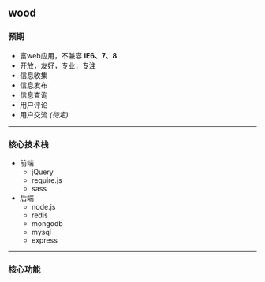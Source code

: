 ## wood

### 预期
- 富web应用，不兼容 **IE6、7、8**
- 开放，友好，专业，专注
- 信息收集
- 信息发布
- 信息查询
- 用户评论
- 用户交流 *(待定)*

---

### 核心技术栈
- 前端
  - jQuery
  - require.js
  - sass
- 后端
  - node.js
  - redis
  - mongodb
  - mysql
  - express

---

### 核心功能
